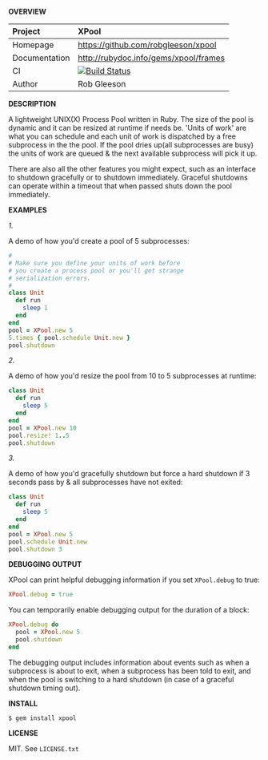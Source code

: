 __OVERVIEW__

| Project         | XPool
|:----------------|:--------------------------------------------------
| Homepage        | https://github.com/robgleeson/xpool
| Documentation   | http://rubydoc.info/gems/xpool/frames 
| CI              | [![Build Status](https://travis-ci.org/robgleeson/XPool.png)](https://travis-ci.org/robgleeson/XPool)
| Author          | Rob Gleeson             


__DESCRIPTION__

A lightweight UNIX(X) Process Pool written in Ruby. The size of the pool
is dynamic and it can be resized at runtime if needs be. 'Units of work' are
what you can schedule and each unit of work is dispatched by a free subprocess 
in the the pool. If the pool dries up(all subprocesses are busy) the units 
of work are queued & the next available subprocess will pick it up.

There are also all the other features you might expect, such as an interface to 
shutdown gracefully or to shutdown immediately. Graceful shutdowns can operate 
within a timeout that when passed shuts down the pool immediately. 


__EXAMPLES__

_1._

A demo of how you'd create a pool of 5 subprocesses:

```ruby
#
# Make sure you define your units of work before
# you create a process pool or you'll get strange
# serialization errors.
#
class Unit
  def run
    sleep 1
  end
end
pool = XPool.new 5
5.times { pool.schedule Unit.new }
pool.shutdown
```

_2._

A demo of how you'd resize the pool from 10 to 5 subprocesses at runtime:

```ruby
class Unit
  def run
    sleep 5
  end
end
pool = XPool.new 10
pool.resize! 1..5
pool.shutdown
```
_3._

A demo of how you'd gracefully shutdown but force a hard shutdown if 3 seconds
pass by & all subprocesses have not exited:

```ruby
class Unit
  def run
    sleep 5
  end
end
pool = XPool.new 5
pool.schedule Unit.new
pool.shutdown 3
```

__DEBUGGING OUTPUT__

XPool can print helpful debugging information if you set `XPool.debug` 
to true:

```ruby
XPool.debug = true
```

You can temporarily enable debugging output for the duration of a block:

```ruby
XPool.debug do 
  pool = XPool.new 5
  pool.shutdown
end
```

The debugging output includes information about events such as when a subprocess
is about to exit, when a subprocess has been told to exit, and when the pool is 
switching to a hard shutdown (in case of a graceful shutdown timing out).

__INSTALL__

    $ gem install xpool

__LICENSE__

MIT. See `LICENSE.txt` 
